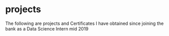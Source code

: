 # projects
The following are projects and Certificates I have obtained since joining the bank as a Data Science Intern  mid 2019
